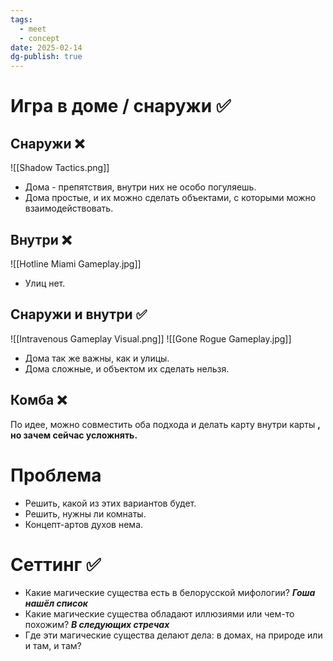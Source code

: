 ```yaml
---
tags:
  - meet
  - concept
date: 2025-02-14
dg-publish: true
---
```

# Игра в доме / снаружи ✅
## Снаружи ❌
![[Shadow Tactics.png]]
- Дома - препятствия, внутри них не особо погуляешь. 
- Дома простые, и их можно сделать объектами, с которыми можно взаимодействовать.
## Внутри ❌
![[Hotline Miami Gameplay.jpg]]
- Улиц нет.
## Снаружи и внутри ✅
![[Intravenous Gameplay Visual.png]]
![[Gone Rogue Gameplay.jpg]]
- Дома так же важны, как и улицы.
- Дома сложные, и объектом их сделать нельзя.
## Комба ❌
По идее, можно совместить оба подхода и делать карту внутри карты **, но зачем сейчас усложнять.**
# Проблема
- Решить, какой из этих вариантов будет. 
- Решить, нужны ли комнаты.
- Концепт-артов духов нема. 
# Сеттинг ✅
- Какие магические существа есть в белорусской мифологии? ***Гоша нашёл список***
- Какие магические существа обладают иллюзиями или чем-то похожим? ***В следующих стречах***
- Где эти магические существа делают дела: в домах, на природе или и там, и там? 